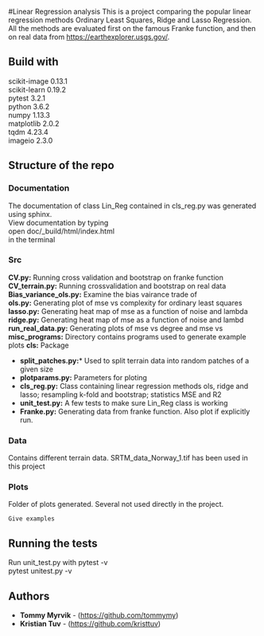  #Linear Regression analysis
This is a project comparing the popular linear regression methods Ordinary Least Squares, Ridge and Lasso Regression. All the methods are evaluated first on the famous Franke function, and then on real data from https://earthexplorer.usgs.gov/.

## Build with
scikit-image    0.13.1  
scikit-learn    0.19.2  
pytest          3.2.1   
python          3.6.2  
numpy           1.13.3  
matplotlib      2.0.2   
tqdm            4.23.4      
imageio         2.3.0   

## Structure of the repo
### Documentation
The documentation of class Lin_Reg contained in cls_reg.py was generated using sphinx.  
View documentation by typing   
open doc/_build/html/index.html   
in the terminal   


### Src 
 **CV.py:** Running cross validation and bootstrap on franke function   
 **CV_terrain.py:** Running crossvalidation and bootstrap on real data   
 **Bias_variance_ols.py:** Examine the bias vairance trade of      
 **ols.py:** Generating plot of mse vs complexity for ordinary least squares    
 **lasso.py:** Generating heat map of mse as a function of noise and lambda    
 **ridge.py:** Generating heat map of mse as a function of noise and lambd     
 **run_real_data.py:** Generating plots of mse vs degree and mse vs      
 **misc_programs:** Directory contains programs used to generate example plots 
 **cls:** Package
 * **split_patches.py:*** Used to split terrain data into random patches of a given size    
 * **plotparams.py:** Parameters for ploting
 * **cls_reg.py:** Class containing linear regression methods ols, ridge and lasso; resampling k-fold and bootstrap; statistics MSE and R2    
 * **unit_test.py:** A few tests to make sure Lin_Reg class is working  
 * **Franke.py:** Generating data from franke function. Also plot if explicitly run.   
 
### Data
Contains different terrain data. SRTM_data_Norway_1.tif has been used in this project

### Plots
Folder of plots generated. Several not used directly in the project.



```
Give examples
```

## Running the tests
Run unit_test.py with pytest -v  
pytest unitest.py -v



## Authors

* **Tommy Myrvik** - (https://github.com/tommymy)
* **Kristian Tuv** - (https://github.com/kristtuv)

 
